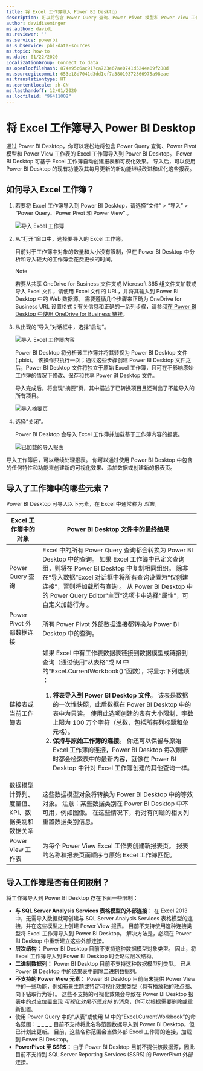 ```yaml
---
title: 将 Excel 工作簿导入 Power BI Desktop
description: 可以将包含 Power Query 查询、Power Pivot 模型和 Power View 工作表的 Excel 工作簿导入到 Power BI Desktop。
author: davidiseminger
ms.author: davidi
ms.reviewer: ''
ms.service: powerbi
ms.subservice: pbi-data-sources
ms.topic: how-to
ms.date: 01/22/2020
LocalizationGroup: Connect to data
ms.openlocfilehash: 874e95c6ac917ca723e67ae0741d5244a09f288d
ms.sourcegitcommit: 653e18d7041d3dd1cf7a38010372366975a98eae
ms.translationtype: HT
ms.contentlocale: zh-CN
ms.lasthandoff: 12/01/2020
ms.locfileid: "96411002"
---
```

# <a name="import-excel-workbooks-into-power-bi-desktop"></a>将 Excel 工作簿导入 Power BI Desktop
通过 Power BI Desktop，你可以轻松地将包含 Power Query 查询、Power Pivot 模型和 Power View 工作表的 Excel 工作簿导入到 Power BI Desktop。 Power BI Desktop 可基于 Excel 工作簿自动创建报表和可视化效果。 导入后，可以使用 Power BI Desktop 的现有功能及其每月更新的新功能继续改进和优化这些报表。

## <a name="how-do-i-import-an-excel-workbook"></a>如何导入 Excel 工作簿？
1. 若要将 Excel 工作簿导入到 Power BI Desktop，请选择“文件” > “导入” > “Power Query、Power Pivot 和 Power View”  。

   ![导入 Excel 工作簿](media/desktop-import-excel-workbooks/importexceltopbi_1.png)


2. 从“打开”窗口中，选择要导入的 Excel 工作簿。 

   目前对于工作簿中对象的数量和大小没有限制，但在 Power BI Desktop 中分析和导入较大的工作簿会花费更长的时间。

   > [!NOTE]
   > 若要从共享 OneDrive for Business 文件夹或 Microsoft 365 组文件夹加载或导入 Excel 文件，请使用 Excel 文件的 URL，并将其输入到 Power BI Desktop 中的 Web 数据源。 需要遵循几个步骤来正确为 OneDrive for Business URL 设置格式；有关信息和正确的一系列步骤，请参阅[在 Power BI Desktop 中使用 OneDrive for Business 链接](desktop-use-onedrive-business-links.md)。
   > 
   > 

3. 从出现的“导入”对话框中，选择“启动”。

   ![导入 Excel 工作簿内容](media/desktop-import-excel-workbooks/import-excel-power-bi-5.png)


   Power BI Desktop 将分析该工作簿并将其转换为 Power BI Desktop 文件 (.pbix)。 该操作只执行一次；通过这些步骤创建 Power BI Desktop 文件之后，Power BI Desktop 文件将独立于原始 Excel 工作簿，且可在不影响原始工作簿的情况下修改、保存和共享 Power BI Desktop 文件。

   导入完成后，将出现“摘要”页，其中描述了已转换项目且还列出了不能导入的所有项目。

   ![导入摘要页](media/desktop-import-excel-workbooks/importexceltopbi_3.png)

4. 选择“关闭”。 

   Power BI Desktop 会导入 Excel 工作簿并加载基于工作簿内容的报表。

   ![已加载的导入报表](media/desktop-import-excel-workbooks/importexceltopbi_4.png)

导入工作簿后，可以继续处理报表。 你可以通过使用 Power BI Desktop 中包含的任何特性和功能来创建新的可视化效果、添加数据或创建新的报表页。

## <a name="which-workbook-elements-are-imported"></a>导入了工作簿中的哪些元素？
Power BI Desktop 可导入以下元素，在 Excel 中通常称为 *对象*。

| Excel 工作簿中的对象 | Power BI Desktop 文件中的最终结果 |
| --- | --- |
| Power Query 查询 |Excel 中的所有 Power Query 查询都会转换为 Power BI Desktop 中的查询。 如果 Excel 工作簿中已定义查询组，则将在 Power BI Desktop 中复制相同组织。 除非在“导入数据”Excel 对话框中将所有查询设置为“仅创建连接”，否则将加载所有查询 。 从 Power BI Desktop 中的 Power Query Editor“主页”选项卡中选择“属性”，可自定义加载行为 。 |
| Power Pivot 外部数据连接 |所有 Power Pivot 外部数据连接都转换为 Power BI Desktop 中的查询。 |
| 链接表或当前工作簿表 |如果 Excel 中有工作表数据表链接到数据模型或链接到查询（通过使用“从表格”或 M 中的“Excel.CurrentWorkbook()”函数），将显示下列选项 ： <ol><li><b>将表导入到 Power BI Desktop 文件</b>。 该表是数据的一次性快照，此后数据在 Power BI Desktop 中的表中为只读。 使用此选项创建的表有大小限制，字数上限为 100 万个字符（总数，包括所有列标题和单元格）。</li><li><b>保持与原始工作簿的连接</b>。 你还可以保留与原始 Excel 工作簿的连接，Power BI Desktop 每次刷新时都会检索表中的最新内容，就像在 Power BI Desktop 中针对 Excel 工作簿创建的其他查询一样。</li></ul> |
| 数据模型计算列、度量值、KPI、数据类别和数据关系 |这些数据模型对象将转换为 Power BI Desktop 中的等效对象。 注意：某些数据类别在 Power BI Desktop 中不可用，例如图像。 在这些情况下，将对有问题的相关列重置数据类别信息。 |
| Power View 工作表 |为每个 Power View Excel 工作表创建新报表页。 报表的名称和报表页面顺序与原始 Excel 工作簿匹配。 |

## <a name="are-there-any-limitations-to-importing-a-workbook"></a>导入工作簿是否有任何限制？
将工作簿导入到 Power BI Desktop 存在下面一些限制：

* **与 SQL Server Analysis Services 表格模型的外部连接：** 在 Excel 2013 中，无需导入数据就可创建与 SQL Server Analysis Services 表格模型的连接，并在这些模型之上创建 Power View 报表。 目前不支持使用这种连接类型将 Excel 工作簿导入到 Power BI Desktop。 解决方法是，必须在 Power BI Desktop 中重新建立这些外部连接。
* **层次结构：** Power BI Desktop 目前不支持这种数据模型对象类型。 因此，将 Excel 工作簿导入到 Power BI Desktop 时会略过层次结构。
* **二进制数据列：** Power BI Desktop 目前不支持这种数据模型列类型。 已从 Power BI Desktop 中的结果表中删除二进制数据列。
* **不支持的 Power View 元素：** Power BI Desktop 目前尚未提供 Power View 中的一些功能，例如布景主题或特定可视化效果类型（具有播放轴的散点图、向下钻取行为等）。 这些不支持的可视化效果会导致在 Power BI Desktop 报表中的对应位置出现 *可视化效果不受支持* 的消息，你可以根据需要删除或重新配置。
* 使用 Power Query 中的“从表”或使用 M 中的“Excel.CurrentWorkbook”的命名范围： ***_ _*** ***_ _*** 目前不支持将此名称范围数据导入到 Power BI Desktop，但已计划此更新。 目前，这些名称范围会当做外部 Excel 工作簿的连接，加载到 Power BI Desktop。
* **PowerPivot 至 SSRS：** 由于 Power BI Desktop 目前不提供该数据源，因此目前不支持到 SQL Server Reporting Services (SSRS) 的 PowerPivot 外部连接。

